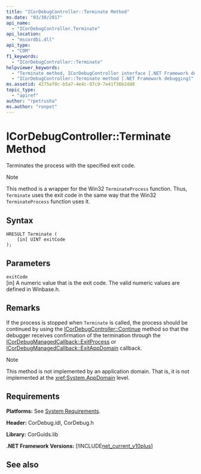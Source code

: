 ```yaml
---
title: "ICorDebugController::Terminate Method"
ms.date: "03/30/2017"
api_name: 
  - "ICorDebugController.Terminate"
api_location: 
  - "mscordbi.dll"
api_type: 
  - "COM"
f1_keywords: 
  - "ICorDebugController::Terminate"
helpviewer_keywords: 
  - "Terminate method, ICorDebugController interface [.NET Framework debugging]"
  - "ICorDebugController::Terminate method [.NET Framework debugging]"
ms.assetid: 4275af0c-b5a7-4e4c-97c9-7e41f36b2dd8
topic_type: 
  - "apiref"
author: "rpetrusha"
ms.author: "ronpet"
---
```

# ICorDebugController::Terminate Method
Terminates the process with the specified exit code.  
  
> [!NOTE]
>  This method is a wrapper for the Win32 `TerminateProcess` function. Thus, `Terminate` uses the exit code in the same way that the Win32 `TerminateProcess` function uses it.  
  
## Syntax  
  
```  
HRESULT Terminate (  
    [in] UINT exitCode  
);  
```  
  
## Parameters  
 `exitCode`  
 [in] A numeric value that is the exit code. The valid numeric values are defined in Winbase.h.  
  
## Remarks  
 If the process is stopped when `Terminate` is called, the process should be continued by using the [ICorDebugController::Continue](../../../../docs/framework/unmanaged-api/debugging/icordebugcontroller-continue-method.md) method so that the debugger receives confirmation of the termination through the [ICorDebugManagedCallback::ExitProcess](../../../../docs/framework/unmanaged-api/debugging/icordebugmanagedcallback-exitprocess-method.md) or [ICorDebugManagedCallback::ExitAppDomain](../../../../docs/framework/unmanaged-api/debugging/icordebugmanagedcallback-exitappdomain-method.md) callback.  
  
> [!NOTE]
>  This method is not implemented by an application domain. That is, it is not implemented at the <xref:System.AppDomain> level.  
  
## Requirements  
 **Platforms:** See [System Requirements](../../../../docs/framework/get-started/system-requirements.md).  
  
 **Header:** CorDebug.idl, CorDebug.h  
  
 **Library:** CorGuids.lib  
  
 **.NET Framework Versions:** [!INCLUDE[net_current_v10plus](../../../../includes/net-current-v10plus-md.md)]  
  
## See also

